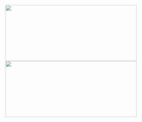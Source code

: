 <p align="center">
  <a href="javaScript:;">
    <img height="180em" width="420em" style="vertical-align:middle;" src="https://github-readme-stats.vercel.app/api?username=webxmsj&show_icons=true" />
    <!-- <img height="180em" width="350em" src="https://github-readme-stats-eight-theta.vercel.app/api/top-langs/?username=webxmsj&layout=compact&langs_count=8" /> -->
    <img height="180em" width="420em" style="vertical-align:middle;" src="https://github-readme-stats.vercel.app/api/wakatime?username=webxmsj&langs_count=5" />
  </a>
</p>

